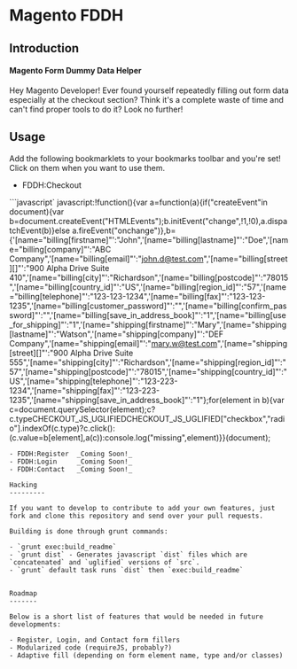 Magento FDDH
============


Introduction
-------------

#### Magento Form Dummy Data Helper

Hey Magento Developer! Ever found yourself repeatedly filling out form data especially at the checkout section? Think it's a complete waste of time and can't find proper tools to do it? Look no further!


Usage
-----

Add the following bookmarklets to your bookmarks toolbar and you're set! Click on them when you want to use them.

 - FDDH:Checkout

 ```javascript`
 javascript:!function(){var a=function(a){if("createEvent"in document){var b=document.createEvent("HTMLEvents");b.initEvent("change",!1,!0),a.dispatchEvent(b)}else a.fireEvent("onchange")},b={'[name="billing[firstname]"':"John",'[name="billing[lastname]"':"Doe",'[name="billing[company]"':"ABC Company",'[name="billing[email]"':"john.d@test.com",'[name="billing[street][]"':"900 Alpha Drive Suite 410",'[name="billing[city]"':"Richardson",'[name="billing[postcode]"':"78015",'[name="billing[country_id]"':"US",'[name="billing[region_id]"':"57",'[name="billing[telephone]"':"123-123-1234",'[name="billing[fax]"':"123-123-1235",'[name="billing[customer_password]"':"",'[name="billing[confirm_password]"':"",'[name="billing[save_in_address_book]"':"1",'[name="billing[use_for_shipping]"':"1",'[name="shipping[firstname]"':"Mary",'[name="shipping[lastname]"':"Watson",'[name="shipping[company]"':"DEF Company",'[name="shipping[email]"':"mary.w@test.com",'[name="shipping[street][]"':"900 Alpha Drive Suite 555",'[name="shipping[city]"':"Richardson",'[name="shipping[region_id]"':"57",'[name="shipping[postcode]"':"78015",'[name="shipping[country_id]"':"US",'[name="shipping[telephone]"':"123-223-1234",'[name="shipping[fax]"':"123-223-1235",'[name="shipping[save_in_address_book]"':"1"};for(element in b){var c=document.querySelector(element);c?c.typeCHECKOUT_JS_UGLIFIEDCHECKOUT_JS_UGLIFIED["checkbox","radio"].indexOf(c.type)?c.click():(c.value=b[element],a(c)):console.log("missing",element)}}(document);
 ```
 - FDDH:Register  _Coming Soon!_
 - FDDH:Login     _Coming Soon!_
 - FDDH:Contact   _Coming Soon!_

Hacking
---------

If you want to develop to contribute to add your own features, just fork and clone this repository and send over your pull requests.

Building is done through grunt commands:

- `grunt exec:build_readme`
- `grunt dist` - Generates javascript `dist` files which are `concatenated` and `uglified` versions of `src`.
- `grunt` default task runs `dist` then `exec:build_readme`


Roadmap
-------

Below is a short list of features that would be needed in future developments:

- Register, Login, and Contact form fillers
- Modularized code (requireJS, probably?)
- Adaptive fill (depending on form element name, type and/or classes)

